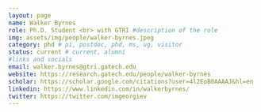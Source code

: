 ```yaml
---
layout: page
name: Walker Byrnes
role: Ph.D. Student <br> with GTRI #description of the role
img: assets/img/people/walker-byrnes.jpeg
category: phd # pi, postdoc, phd, ms, ug, visitor
status: current # current, alumni
#links and socials
email: walker.byrnes@gtri.gatech.edu
website: https://research.gatech.edu/people/walker-byrnes
scholar: https://scholar.google.com/citations?user=4l2EoB0AAAAJ&hl=en
linkedin: https://www.linkedin.com/in/walkerbyrnes/
twitter: https://twitter.com/imgeorgiev
---
```

